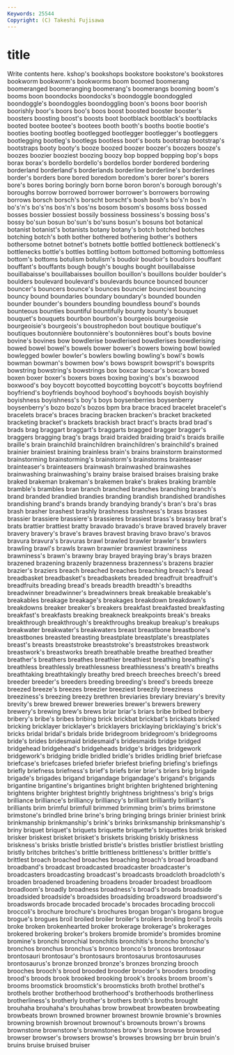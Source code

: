 ```yaml
---
Keywords: 25544 
Copyright: (C) Takeshi Fujisawa
---
```


# title

Write contents here.
kshop's bookshops bookstore bookstore's bookstores bookworm bookworm's bookworms
boom boomed boomerang boomeranged boomeranging boomerang's boomerangs booming boom's booms
boon boondocks boondocks's boondoggle boondoggled boondoggle's boondoggles boondoggling boon's boons
boor boorish boorishly boor's boors boo's boos boost boosted booster
booster's boosters boosting boost's boosts boot bootblack bootblack's bootblacks booted
bootee bootee's bootees booth booth's booths bootie bootie's booties booting
bootleg bootlegged bootlegger bootlegger's bootleggers bootlegging bootleg's bootlegs bootless boot's
boots bootstrap bootstrap's bootstraps booty booty's booze boozed boozer boozer's
boozers booze's boozes boozier booziest boozing boozy bop bopped bopping
bop's bops borax borax's bordello bordello's bordellos border bordered bordering
borderland borderland's borderlands borderline borderline's borderlines border's borders bore bored
boredom boredom's borer borer's borers bore's bores boring boringly born
borne boron boron's borough borough's boroughs borrow borrowed borrower borrower's
borrowers borrowing borrows borsch borsch's borscht borscht's bosh bosh's bo's'n
bos'n bo's'n's bo's'ns bos'n's bos'ns bosom bosom's bosoms boss bossed
bosses bossier bossiest bossily bossiness bossiness's bossing boss's bossy bo'sun
bosun bo'sun's bo'suns bosun's bosuns bot botanical botanist botanist's botanists
botany botany's botch botched botches botching botch's both bother bothered
bothering bother's bothers bothersome botnet botnet's botnets bottle bottled bottleneck
bottleneck's bottlenecks bottle's bottles bottling bottom bottomed bottoming bottomless bottom's
bottoms botulism botulism's boudoir boudoir's boudoirs bouffant bouffant's bouffants bough
bough's boughs bought bouillabaisse bouillabaisse's bouillabaisses bouillon bouillon's bouillons boulder
boulder's boulders boulevard boulevard's boulevards bounce bounced bouncer bouncer's bouncers
bounce's bounces bouncier bounciest bouncing bouncy bound boundaries boundary boundary's
bounded bounden bounder bounder's bounders bounding boundless bound's bounds bounteous
bounties bountiful bountifully bounty bounty's bouquet bouquet's bouquets bourbon bourbon's
bourgeois bourgeoisie bourgeoisie's bourgeois's boustrophedon bout boutique boutique's boutiques boutonnière
boutonnière's boutonnières bout's bouts bovine bovine's bovines bow bowdlerise bowdlerised
bowdlerises bowdlerising bowed bowel bowel's bowels bower bower's bowers bowing
bowl bowled bowlegged bowler bowler's bowlers bowling bowling's bowl's bowls
bowman bowman's bowmen bow's bows bowsprit bowsprit's bowsprits bowstring bowstring's
bowstrings box boxcar boxcar's boxcars boxed boxen boxer boxer's boxers
boxes boxing boxing's box's boxwood boxwood's boy boycott boycotted boycotting
boycott's boycotts boyfriend boyfriend's boyfriends boyhood boyhood's boyhoods boyish boyishly
boyishness boyishness's boy's boys boysenberries boysenberry boysenberry's bozo bozo's bozos
bpm bra brace braced bracelet bracelet's bracelets brace's braces bracing
bracken bracken's bracket bracketed bracketing bracket's brackets brackish bract bract's
bracts brad brad's brads brag braggart braggart's braggarts bragged bragger
bragger's braggers bragging brag's brags braid braided braiding braid's braids
braille braille's brain brainchild brainchildren brainchildren's brainchild's brained brainier brainiest
braining brainless brain's brains brainstorm brainstormed brainstorming brainstorming's brainstorm's brainstorms
brainteaser brainteaser's brainteasers brainwash brainwashed brainwashes brainwashing brainwashing's brainy braise
braised braises braising brake braked brakeman brakeman's brakemen brake's brakes
braking bramble bramble's brambles bran branch branched branches branching branch's
brand branded brandied brandies branding brandish brandished brandishes brandishing brand's
brands brandy brandying brandy's bran's bra's bras brash brasher brashest
brashly brashness brashness's brass brasses brassier brassiere brassiere's brassieres brassiest
brass's brassy brat brat's brats brattier brattiest bratty bravado bravado's
brave braved bravely braver bravery bravery's brave's braves bravest braving
bravo bravo's bravos bravura bravura's bravuras brawl brawled brawler brawler's
brawlers brawling brawl's brawls brawn brawnier brawniest brawniness brawniness's brawn's
brawny bray brayed braying bray's brays brazen brazened brazening brazenly
brazenness brazenness's brazens brazier brazier's braziers breach breached breaches breaching
breach's bread breadbasket breadbasket's breadbaskets breaded breadfruit breadfruit's breadfruits breading
bread's breads breadth breadth's breadths breadwinner breadwinner's breadwinners break breakable
breakable's breakables breakage breakage's breakages breakdown breakdown's breakdowns breaker breaker's
breakers breakfast breakfasted breakfasting breakfast's breakfasts breaking breakneck breakpoints break's
breaks breakthrough breakthrough's breakthroughs breakup breakup's breakups breakwater breakwater's breakwaters
breast breastbone breastbone's breastbones breasted breasting breastplate breastplate's breastplates breast's
breasts breaststroke breaststroke's breaststrokes breastwork breastwork's breastworks breath breathable breathe
breathed breather breather's breathers breathes breathier breathiest breathing breathing's breathless
breathlessly breathlessness breathlessness's breath's breaths breathtaking breathtakingly breathy bred breech
breeches breech's breed breeder breeder's breeders breeding breeding's breed's breeds
breeze breezed breeze's breezes breezier breeziest breezily breeziness breeziness's breezing
breezy brethren breviaries breviary breviary's brevity brevity's brew brewed brewer
breweries brewer's brewers brewery brewery's brewing brew's brews briar briar's
briars bribe bribed bribery bribery's bribe's bribes bribing brick brickbat
brickbat's brickbats bricked bricking bricklayer bricklayer's bricklayers bricklaying bricklaying's brick's
bricks bridal bridal's bridals bride bridegroom bridegroom's bridegrooms bride's brides
bridesmaid bridesmaid's bridesmaids bridge bridged bridgehead bridgehead's bridgeheads bridge's bridges
bridgework bridgework's bridging bridle bridled bridle's bridles bridling brief briefcase
briefcase's briefcases briefed briefer briefest briefing briefing's briefings briefly briefness
briefness's brief's briefs brier brier's briers brig brigade brigade's brigades
brigand brigandage brigandage's brigand's brigands brigantine brigantine's brigantines bright brighten
brightened brightening brightens brighter brightest brightly brightness brightness's brig's brigs
brilliance brilliance's brilliancy brilliancy's brilliant brilliantly brilliant's brilliants brim brimful
brimfull brimmed brimming brim's brims brimstone brimstone's brindled brine brine's
bring bringing brings brinier briniest brink brinkmanship brinkmanship's brink's brinks
brinksmanship brinksmanship's briny briquet briquet's briquets briquette briquette's briquettes brisk
brisked brisker briskest brisket brisket's briskets brisking briskly briskness briskness's
brisks bristle bristled bristle's bristles bristlier bristliest bristling bristly britches
britches's brittle brittleness brittleness's brittler brittle's brittlest broach broached broaches
broaching broach's broad broadband broadband's broadcast broadcasted broadcaster broadcaster's broadcasters
broadcasting broadcast's broadcasts broadcloth broadcloth's broaden broadened broadening broadens broader
broadest broadloom broadloom's broadly broadness broadness's broad's broads broadside broadsided
broadside's broadsides broadsiding broadsword broadsword's broadswords brocade brocaded brocade's brocades
brocading broccoli broccoli's brochure brochure's brochures brogan brogan's brogans brogue
brogue's brogues broil broiled broiler broiler's broilers broiling broil's broils
broke broken brokenhearted broker brokerage brokerage's brokerages brokered brokering broker's
brokers bromide bromide's bromides bromine bromine's bronchi bronchial bronchitis bronchitis's
broncho broncho's bronchos bronchus bronchus's bronco bronco's broncos brontosaur brontosauri
brontosaur's brontosaurs brontosaurus brontosauruses brontosaurus's bronze bronzed bronze's bronzes bronzing
brooch brooches brooch's brood brooded brooder brooder's brooders brooding brood's
broods brook brooked brooking brook's brooks broom broom's brooms broomstick
broomstick's broomsticks broth brothel brothel's brothels brother brotherhood brotherhood's brotherhoods
brotherliness brotherliness's brotherly brother's brothers broth's broths brought brouhaha brouhaha's
brouhahas brow browbeat browbeaten browbeating browbeats brown browned browner brownest
brownie brownie's brownies browning brownish brownout brownout's brownouts brown's browns
brownstone brownstone's brownstones brow's brows browse browsed browser browser's browsers
browse's browses browsing brr bruin bruin's bruins bruise bruised bruiser
